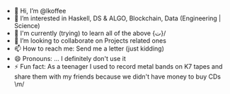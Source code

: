 - 👋 Hi, I’m @lkoffee
- 👀 I’m interested in Haskell, DS & ALGO, Blockchain, Data (Engineering | Science)
- 🌱 I'm currently (trying) to learn all of the above {ت}/
- 💞️ I’m looking to collaborate on Projects related ones
- 📫 How to reach me: Send me a letter (just kidding)
- 😄 Pronouns: ... I definitely don't use it
- ⚡ Fun fact: As a teenager I used to record metal bands on K7 tapes and share them with my friends because we didn't have money to buy CDs \m/

<!---
lkoffee/lkoffee is a ✨ special ✨ repository because its `README.md` (this file) appears on your GitHub profile.
You can click the Preview link to take a look at your changes.
--->
